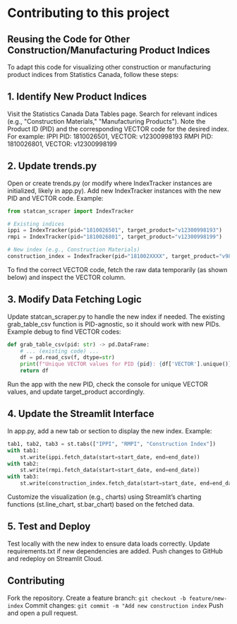 # Contributing to this project

## Reusing the Code for Other Construction/Manufacturing Product Indices
To adapt this code for visualizing other construction or manufacturing product indices from Statistics Canada, follow these steps:

## 1. Identify New Product Indices
Visit the Statistics Canada Data Tables page.
Search for relevant indices (e.g., "Construction Materials," "Manufacturing Products").
Note the Product ID (PID) and the corresponding VECTOR code for the desired index. For example:
IPPI PID: 1810026501, VECTOR: v12300998193
RMPI PID: 1810026801, VECTOR: v12300998199

## 2. Update trends.py
Open or create trends.py (or modify where IndexTracker instances are initialized, likely in app.py).
Add new IndexTracker instances with the new PID and VECTOR code. Example:

```python
from statcan_scraper import IndexTracker

# Existing indices
ippi = IndexTracker(pid="1810026501", target_product="v12300998193")
rmpi = IndexTracker(pid="1810026801", target_product="v12300998199")

# New index (e.g., Construction Materials)
construction_index = IndexTracker(pid="181002XXXX", target_product="v9876543210")  # Replace with actual PID and VECTOR
```
To find the correct VECTOR code, fetch the raw data temporarily (as shown below) and inspect the VECTOR column.

## 3. Modify Data Fetching Logic
Update statcan_scraper.py to handle the new index if needed. The existing grab_table_csv function is PID-agnostic, so it should work with new PIDs. Example debug to find VECTOR codes:

```python
def grab_table_csv(pid: str) -> pd.DataFrame:
    # ... (existing code) ...
    df = pd.read_csv(f, dtype=str)
    print(f"Unique VECTOR values for PID {pid}: {df['VECTOR'].unique()}")
    return df
```
Run the app with the new PID, check the console for unique VECTOR values, and update target_product accordingly.

## 4. Update the Streamlit Interface
In app.py, add a new tab or section to display the new index. Example:

```python
tab1, tab2, tab3 = st.tabs(["IPPI", "RMPI", "Construction Index"])
with tab1:
    st.write(ippi.fetch_data(start=start_date, end=end_date))
with tab2:
    st.write(rmpi.fetch_data(start=start_date, end=end_date))
with tab3:
    st.write(construction_index.fetch_data(start=start_date, end=end_date))
```
Customize the visualization (e.g., charts) using Streamlit’s charting functions (st.line_chart, st.bar_chart) based on the fetched data.

## 5. Test and Deploy
Test locally with the new index to ensure data loads correctly.
Update requirements.txt if new dependencies are added.
Push changes to GitHub and redeploy on Streamlit Cloud.


## Contributing
Fork the repository.
Create a feature branch: `git checkout -b feature/new-index`
Commit changes: `git commit -m "Add new construction index`
Push and open a pull request.


